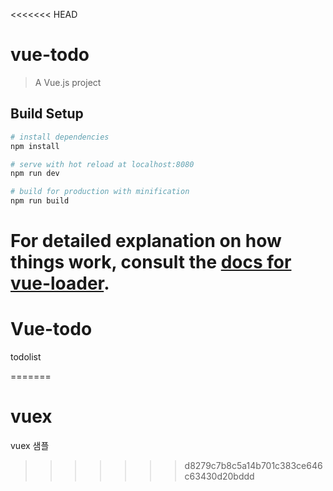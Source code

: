 <<<<<<< HEAD
# vue-todo

> A Vue.js project

## Build Setup

``` bash
# install dependencies
npm install

# serve with hot reload at localhost:8080
npm run dev

# build for production with minification
npm run build
```

For detailed explanation on how things work, consult the [docs for vue-loader](http://vuejs.github.io/vue-loader).
=======
# Vue-todo
todolist

=======
# vuex
vuex 샘플
>>>>>>> d8279c7b8c5a14b701c383ce646c63430d20bddd
